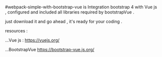 #webpack-simple-with-bootstrap-vue 
is Integration bootstrap 4 with Vue js , configured and included all libraries required by bootstrapVue .

just download it and go ahead , it's ready for your coding .   

resources :

 ...Vue js : https://vuejs.org/
 
 ...BootstrapVue  https://bootstrap-vue.js.org/
 
 
 
 
